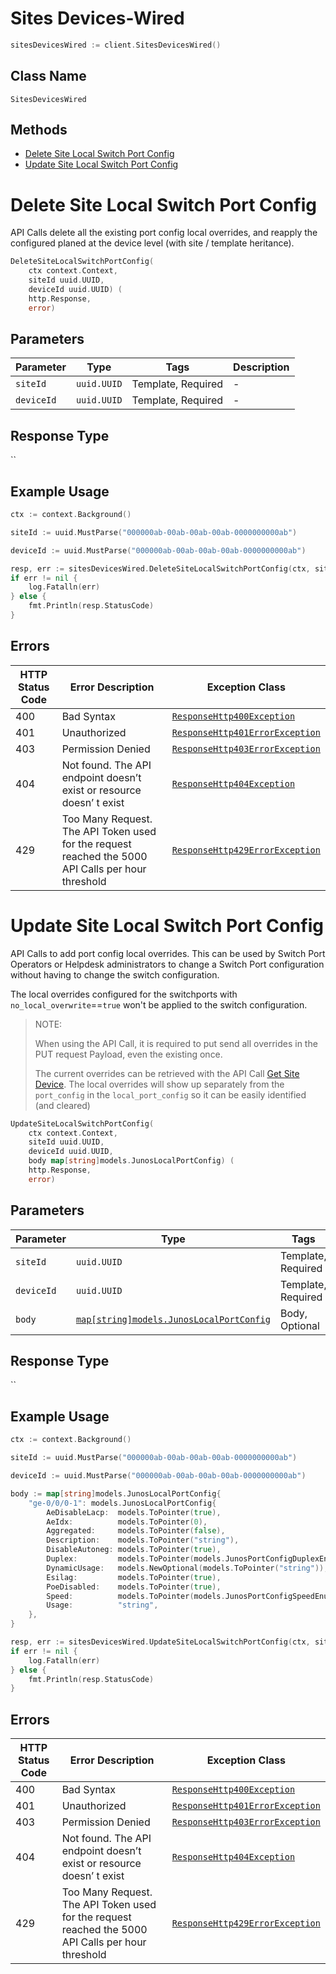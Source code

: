 # Sites Devices-Wired

```go
sitesDevicesWired := client.SitesDevicesWired()
```

## Class Name

`SitesDevicesWired`

## Methods

* [Delete Site Local Switch Port Config](../../doc/controllers/sites-devices-wired.md#delete-site-local-switch-port-config)
* [Update Site Local Switch Port Config](../../doc/controllers/sites-devices-wired.md#update-site-local-switch-port-config)


# Delete Site Local Switch Port Config

API Calls delete all the existing port config local overrides, and reapply the configured planed at the device level
(with site / template heritance).

```go
DeleteSiteLocalSwitchPortConfig(
    ctx context.Context,
    siteId uuid.UUID,
    deviceId uuid.UUID) (
    http.Response,
    error)
```

## Parameters

| Parameter | Type | Tags | Description |
|  --- | --- | --- | --- |
| `siteId` | `uuid.UUID` | Template, Required | - |
| `deviceId` | `uuid.UUID` | Template, Required | - |

## Response Type

``

## Example Usage

```go
ctx := context.Background()

siteId := uuid.MustParse("000000ab-00ab-00ab-00ab-0000000000ab")

deviceId := uuid.MustParse("000000ab-00ab-00ab-00ab-0000000000ab")

resp, err := sitesDevicesWired.DeleteSiteLocalSwitchPortConfig(ctx, siteId, deviceId)
if err != nil {
    log.Fatalln(err)
} else {
    fmt.Println(resp.StatusCode)
}
```

## Errors

| HTTP Status Code | Error Description | Exception Class |
|  --- | --- | --- |
| 400 | Bad Syntax | [`ResponseHttp400Exception`](../../doc/models/response-http-400-exception.md) |
| 401 | Unauthorized | [`ResponseHttp401ErrorException`](../../doc/models/response-http-401-error-exception.md) |
| 403 | Permission Denied | [`ResponseHttp403ErrorException`](../../doc/models/response-http-403-error-exception.md) |
| 404 | Not found. The API endpoint doesn’t exist or resource doesn’ t exist | [`ResponseHttp404Exception`](../../doc/models/response-http-404-exception.md) |
| 429 | Too Many Request. The API Token used for the request reached the 5000 API Calls per hour threshold | [`ResponseHttp429ErrorException`](../../doc/models/response-http-429-error-exception.md) |


# Update Site Local Switch Port Config

API Calls to add port config local overrides. This can be used by Switch Port Operators or Helpdesk administrators
to change a Switch Port configuration without having to change the switch configuration.

The local overrides configured for the switchports with `no_local_overwrite`==`true` won't be applied to the switch configuration.

> NOTE:
> 
> When using the API Call, it is required to put send all overrides in the PUT request Payload, even the existing once.
> 
> The current overrides can be retrieved with the API Call [Get Site Device]($e/Sites%20Devices/getSiteDevice). The local overrides will show up separately from the `port_config` in the `local_port_config` so it can be easily identified (and cleared)

```go
UpdateSiteLocalSwitchPortConfig(
    ctx context.Context,
    siteId uuid.UUID,
    deviceId uuid.UUID,
    body map[string]models.JunosLocalPortConfig) (
    http.Response,
    error)
```

## Parameters

| Parameter | Type | Tags | Description |
|  --- | --- | --- | --- |
| `siteId` | `uuid.UUID` | Template, Required | - |
| `deviceId` | `uuid.UUID` | Template, Required | - |
| `body` | [`map[string]models.JunosLocalPortConfig`](../../doc/models/junos-local-port-config.md) | Body, Optional | - |

## Response Type

``

## Example Usage

```go
ctx := context.Background()

siteId := uuid.MustParse("000000ab-00ab-00ab-00ab-0000000000ab")

deviceId := uuid.MustParse("000000ab-00ab-00ab-00ab-0000000000ab")

body := map[string]models.JunosLocalPortConfig{
    "ge-0/0/0-1": models.JunosLocalPortConfig{
        AeDisableLacp:  models.ToPointer(true),
        AeIdx:          models.ToPointer(0),
        Aggregated:     models.ToPointer(false),
        Description:    models.ToPointer("string"),
        DisableAutoneg: models.ToPointer(true),
        Duplex:         models.ToPointer(models.JunosPortConfigDuplexEnum("auto")),
        DynamicUsage:   models.NewOptional(models.ToPointer("string")),
        Esilag:         models.ToPointer(true),
        PoeDisabled:    models.ToPointer(true),
        Speed:          models.ToPointer(models.JunosPortConfigSpeedEnum("auto")),
        Usage:          "string",
    },
}

resp, err := sitesDevicesWired.UpdateSiteLocalSwitchPortConfig(ctx, siteId, deviceId, body)
if err != nil {
    log.Fatalln(err)
} else {
    fmt.Println(resp.StatusCode)
}
```

## Errors

| HTTP Status Code | Error Description | Exception Class |
|  --- | --- | --- |
| 400 | Bad Syntax | [`ResponseHttp400Exception`](../../doc/models/response-http-400-exception.md) |
| 401 | Unauthorized | [`ResponseHttp401ErrorException`](../../doc/models/response-http-401-error-exception.md) |
| 403 | Permission Denied | [`ResponseHttp403ErrorException`](../../doc/models/response-http-403-error-exception.md) |
| 404 | Not found. The API endpoint doesn’t exist or resource doesn’ t exist | [`ResponseHttp404Exception`](../../doc/models/response-http-404-exception.md) |
| 429 | Too Many Request. The API Token used for the request reached the 5000 API Calls per hour threshold | [`ResponseHttp429ErrorException`](../../doc/models/response-http-429-error-exception.md) |

